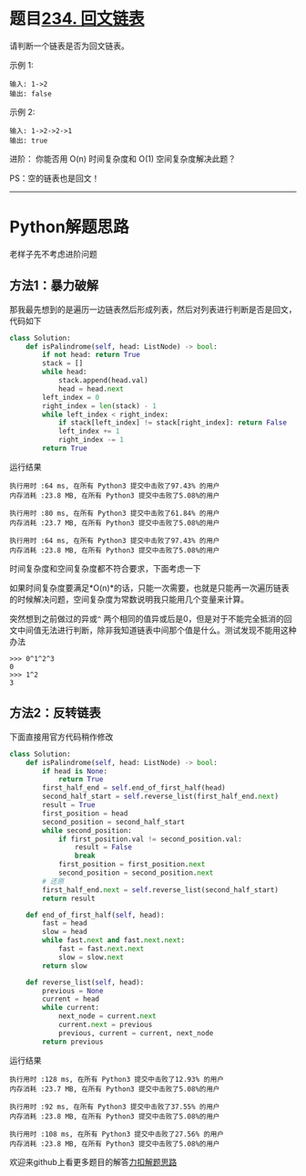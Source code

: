 # 题目[234. 回文链表](https://leetcode-cn.com/problems/palindrome-linked-list/)

请判断一个链表是否为回文链表。

示例 1:

```
输入: 1->2
输出: false
```

示例 2:

```
输入: 1->2->2->1
输出: true
```

进阶：
你能否用 O(n) 时间复杂度和 O(1) 空间复杂度解决此题？

PS：空的链表也是回文！

*****

# Python解题思路

老样子先不考虑进阶问题

## 方法1：暴力破解

那我最先想到的是遍历一边链表然后形成列表，然后对列表进行判断是否是回文，代码如下

```python
class Solution:
    def isPalindrome(self, head: ListNode) -> bool:
        if not head: return True
        stack = []
        while head:
            stack.append(head.val)
            head = head.next
        left_index = 0
        right_index = len(stack) - 1
        while left_index < right_index:
            if stack[left_index] != stack[right_index]: return False
            left_index += 1
            right_index -= 1
        return True
```

运行结果

```
执行用时 :64 ms, 在所有 Python3 提交中击败了97.43% 的用户
内存消耗 :23.8 MB, 在所有 Python3 提交中击败了5.08%的用户

执行用时 :80 ms, 在所有 Python3 提交中击败了61.84% 的用户
内存消耗 :23.7 MB, 在所有 Python3 提交中击败了5.08%的用户

执行用时 :64 ms, 在所有 Python3 提交中击败了97.43% 的用户
内存消耗 :23.8 MB, 在所有 Python3 提交中击败了5.08%的用户
```

时间复杂度和空间复杂度都不符合要求，下面考虑一下

如果时间复杂度要满足*O(n)*的话，只能一次需要，也就是只能再一次遍历链表的时候解决问题，空间复杂度为常数说明我只能用几个变量来计算。

突然想到之前做过的异或`^` 两个相同的值异或后是0，但是对于不能完全抵消的回文中间值无法进行判断，除非我知道链表中间那个值是什么。测试发现不能用这种办法

```shell
>>> 0^1^2^3
0
>>> 1^2
3
```

## 方法2：反转链表

下面直接用官方代码稍作修改

```python
class Solution:
    def isPalindrome(self, head: ListNode) -> bool:
        if head is None:
            return True
        first_half_end = self.end_of_first_half(head)
        second_half_start = self.reverse_list(first_half_end.next)
        result = True
        first_position = head
        second_position = second_half_start
        while second_position:
            if first_position.val != second_position.val:
                result = False
                break
            first_position = first_position.next
            second_position = second_position.next
        # 还原
        first_half_end.next = self.reverse_list(second_half_start)
        return result    

    def end_of_first_half(self, head):
        fast = head
        slow = head
        while fast.next and fast.next.next:
            fast = fast.next.next
            slow = slow.next
        return slow

    def reverse_list(self, head):
        previous = None
        current = head
        while current:
            next_node = current.next
            current.next = previous
            previous, current = current, next_node
        return previous
```

运行结果

```
执行用时 :128 ms, 在所有 Python3 提交中击败了12.93% 的用户
内存消耗 :23.7 MB, 在所有 Python3 提交中击败了5.08%的用户

执行用时 :92 ms, 在所有 Python3 提交中击败了37.55% 的用户
内存消耗 :23.8 MB, 在所有 Python3 提交中击败了5.08%的用户

执行用时 :108 ms, 在所有 Python3 提交中击败了27.56% 的用户
内存消耗 :23.8 MB, 在所有 Python3 提交中击败了5.08%的用户
```

欢迎来github上看更多题目的解答[力扣解题思路](https://github.com/WRAllen/LeetCode)

  